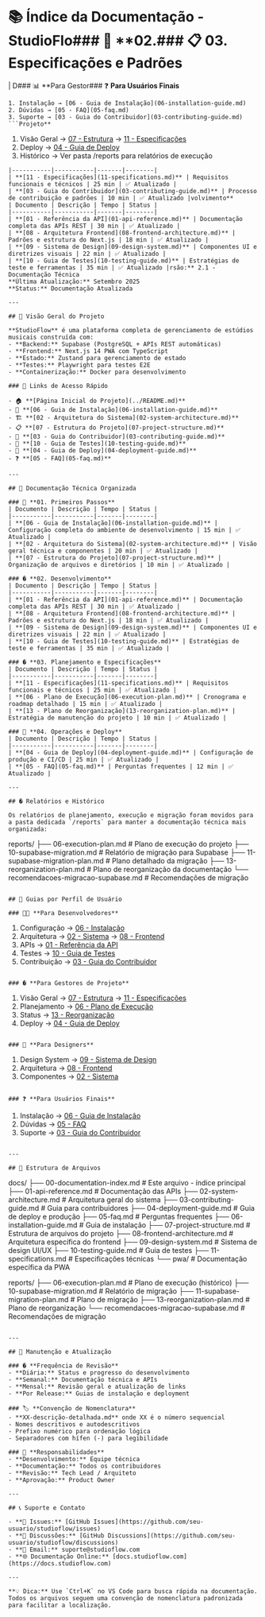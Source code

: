 # 📚 Índice da Documentação - StudioFlo### 🔧 **02.### 📋 **03. Especificações e Padrões**
| D### 📊 **Para Gestor### ❓ **Para Usuários Finais**
```
1. Instalação → [06 - Guia de Instalação](06-installation-guide.md)
2. Dúvidas → [05 - FAQ](05-faq.md)
3. Suporte → [03 - Guia do Contribuidor](03-contributing-guide.md)
```Projeto**
```
1. Visão Geral → [07 - Estrutura](07-project-structure.md) → [11 - Especificações](11-specifications.md)
2. Deploy → [04 - Guia de Deploy](04-deployment-guide.md)
3. Histórico → Ver pasta /reports para relatórios de execução
```o | Descrição | Tempo | Status |
|-----------|-----------|-------|--------|
| **[11 - Especificações](11-specifications.md)** | Requisitos funcionais e técnicos | 25 min | ✅ Atualizado |
| **[03 - Guia do Contribuidor](03-contributing-guide.md)** | Processo de contribuição e padrões | 10 min | ✅ Atualizado |volvimento**
| Documento | Descrição | Tempo | Status |
|-----------|-----------|-------|--------|
| **[01 - Referência da API](01-api-reference.md)** | Documentação completa das APIs REST | 30 min | ✅ Atualizado |
| **[08 - Arquitetura Frontend](08-frontend-architecture.md)** | Padrões e estrutura do Next.js | 18 min | ✅ Atualizado |
| **[09 - Sistema de Design](09-design-system.md)** | Componentes UI e diretrizes visuais | 22 min | ✅ Atualizado |
| **[10 - Guia de Testes](10-testing-guide.md)** | Estratégias de teste e ferramentas | 35 min | ✅ Atualizado |rsão:** 2.1 - Documentação Técnica
**Última Atualização:** Setembro 2025
**Status:** Documentação Atualizada

---

## 🎯 Visão Geral do Projeto

**StudioFlow** é uma plataforma completa de gerenciamento de estúdios musicais construída com:
- **Backend:** Supabase (PostgreSQL + APIs REST automáticas)
- **Frontend:** Next.js 14 PWA com TypeScript
- **Estado:** Zustand para gerenciamento de estado
- **Testes:** Playwright para testes E2E
- **Containerização:** Docker para desenvolvimento

### 🚀 Links de Acesso Rápido

- 🏠 **[Página Inicial do Projeto](../README.md)**
- 🔧 **[06 - Guia de Instalação](06-installation-guide.md)**
- 🏗️ **[02 - Arquitetura do Sistema](02-system-architecture.md)**
- 📋 **[07 - Estrutura do Projeto](07-project-structure.md)**
- 🤝 **[03 - Guia do Contribuidor](03-contributing-guide.md)**
- 🧪 **[10 - Guia de Testes](10-testing-guide.md)**
- 🚀 **[04 - Guia de Deploy](04-deployment-guide.md)**
- ❓ **[05 - FAQ](05-faq.md)**

---

## 📖 Documentação Técnica Organizada

### 🏁 **01. Primeiros Passos**
| Documento | Descrição | Tempo | Status |
|-----------|-----------|-------|--------|
| **[06 - Guia de Instalação](06-installation-guide.md)** | Configuração completa do ambiente de desenvolvimento | 15 min | ✅ Atualizado |
| **[02 - Arquitetura do Sistema](02-system-architecture.md)** | Visão geral técnica e componentes | 20 min | ✅ Atualizado |
| **[07 - Estrutura do Projeto](07-project-structure.md)** | Organização de arquivos e diretórios | 10 min | ✅ Atualizado |

### � **02. Desenvolvimento**
| Documento | Descrição | Tempo | Status |
|-----------|-----------|-------|--------|
| **[01 - Referência da API](01-api-reference.md)** | Documentação completa das APIs REST | 30 min | ✅ Atualizado |
| **[08 - Arquitetura Frontend](08-frontend-architecture.md)** | Padrões e estrutura do Next.js | 18 min | ✅ Atualizado |
| **[09 - Sistema de Design](09-design-system.md)** | Componentes UI e diretrizes visuais | 22 min | ✅ Atualizado |
| **[10 - Guia de Testes](10-testing-guide.md)** | Estratégias de teste e ferramentas | 35 min | ✅ Atualizado |

### � **03. Planejamento e Especificações**
| Documento | Descrição | Tempo | Status |
|-----------|-----------|-------|--------|
| **[11 - Especificações](11-specifications.md)** | Requisitos funcionais e técnicos | 25 min | ✅ Atualizado |
| **[06 - Plano de Execução](06-execution-plan.md)** | Cronograma e roadmap detalhado | 15 min | ✅ Atualizado |
| **[13 - Plano de Reorganização](13-reorganization-plan.md)** | Estratégia de manutenção do projeto | 10 min | ✅ Atualizado |

### 🚀 **04. Operações e Deploy**
| Documento | Descrição | Tempo | Status |
|-----------|-----------|-------|--------|
| **[04 - Guia de Deploy](04-deployment-guide.md)** | Configuração de produção e CI/CD | 25 min | ✅ Atualizado |
| **[05 - FAQ](05-faq.md)** | Perguntas frequentes | 12 min | ✅ Atualizado |

---

## � Relatórios e Histórico

Os relatórios de planejamento, execução e migração foram movidos para a pasta dedicada `/reports` para manter a documentação técnica mais organizada:

```
reports/
├── 06-execution-plan.md               # Plano de execução do projeto
├── 10-supabase-migration.md           # Relatório de migração para Supabase
├── 11-supabase-migration-plan.md      # Plano detalhado da migração
├── 13-reorganization-plan.md          # Plano de reorganização da documentação
└── recomendacoes-migracao-supabase.md # Recomendações de migração
```

## 🎯 Guias por Perfil de Usuário

### 👨‍💻 **Para Desenvolvedores**
```
1. Configuração → [06 - Instalação](06-installation-guide.md)
2. Arquitetura → [02 - Sistema](02-system-architecture.md) → [08 - Frontend](08-frontend-architecture.md)
3. APIs → [01 - Referência da API](01-api-reference.md)
4. Testes → [10 - Guia de Testes](10-testing-guide.md)
5. Contribuição → [03 - Guia do Contribuidor](03-contributing-guide.md)
```

### � **Para Gestores de Projeto**
```
1. Visão Geral → [07 - Estrutura](07-project-structure.md) → [11 - Especificações](11-specifications.md)
2. Planejamento → [06 - Plano de Execução](06-execution-plan.md)
3. Status → [13 - Reorganização](13-reorganization-plan.md)
4. Deploy → [04 - Guia de Deploy](04-deployment-guide.md)
```

### 🎨 **Para Designers**
```
1. Design System → [09 - Sistema de Design](09-design-system.md)
2. Arquitetura → [08 - Frontend](08-frontend-architecture.md)
3. Componentes → [02 - Sistema](02-system-architecture.md)
```

### ❓ **Para Usuários Finais**
```
1. Instalação → [06 - Guia de Instalação](06-installation-guide.md)
2. Dúvidas → [05 - FAQ](05-faq.md)
3. Suporte → [03 - Guia do Contribuidor](03-contributing-guide.md)
```

---

## 📁 Estrutura de Arquivos

```
docs/
├── 00-documentation-index.md          # Este arquivo - índice principal
├── 01-api-reference.md                # Documentação das APIs
├── 02-system-architecture.md          # Arquitetura geral do sistema
├── 03-contributing-guide.md           # Guia para contribuidores
├── 04-deployment-guide.md             # Guia de deploy e produção
├── 05-faq.md                          # Perguntas frequentes
├── 06-installation-guide.md           # Guia de instalação
├── 07-project-structure.md            # Estrutura de arquivos do projeto
├── 08-frontend-architecture.md        # Arquitetura específica do frontend
├── 09-design-system.md                # Sistema de design UI/UX
├── 10-testing-guide.md                # Guia de testes
├── 11-specifications.md               # Especificações técnicas
└── pwa/                               # Documentação específica da PWA

reports/
├── 06-execution-plan.md               # Plano de execução (histórico)
├── 10-supabase-migration.md           # Relatório de migração
├── 11-supabase-migration-plan.md      # Plano de migração
├── 13-reorganization-plan.md          # Plano de reorganização
└── recomendacoes-migracao-supabase.md # Recomendações de migração
```

---

## 🔄 Manutenção e Atualização

### � **Frequência de Revisão**
- **Diária:** Status e progresso do desenvolvimento
- **Semanal:** Documentação técnica e APIs
- **Mensal:** Revisão geral e atualização de links
- **Por Release:** Guias de instalação e deployment

### 🏷️ **Convenção de Nomenclatura**
- **XX-descrição-detalhada.md** onde XX é o número sequencial
- Nomes descritivos e autodescritivos
- Prefixo numérico para ordenação lógica
- Separadores com hífen (-) para legibilidade

### 📝 **Responsabilidades**
- **Desenvolvimento:** Equipe técnica
- **Documentação:** Todos os contribuidores
- **Revisão:** Tech Lead / Arquiteto
- **Aprovação:** Product Owner

---

## 📞 Suporte e Contato

- **🐛 Issues:** [GitHub Issues](https://github.com/seu-usuario/studioflow/issues)
- **💬 Discussões:** [GitHub Discussions](https://github.com/seu-usuario/studioflow/discussions)
- **📧 Email:** suporte@studioflow.com
- **🌐 Documentação Online:** [docs.studioflow.com](https://docs.studioflow.com)

---

**💡 Dica:** Use `Ctrl+K` no VS Code para busca rápida na documentação. Todos os arquivos seguem uma convenção de nomenclatura padronizada para facilitar a localização.